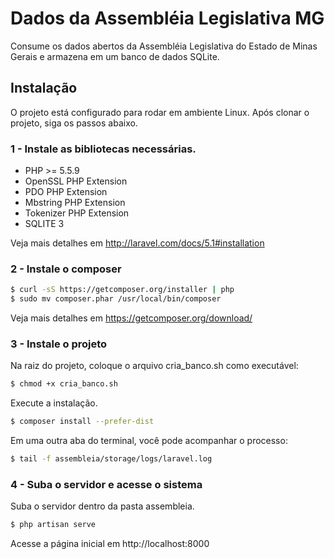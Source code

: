 # Dados da Assembléia Legislativa MG 

Consume os dados abertos da Assembléia Legislativa do Estado de Minas
Gerais e armazena em um banco de dados SQLite.

## Instalação

O projeto está configurado para rodar em ambiente Linux. Após clonar o projeto, siga os passos abaixo.

### 1 - Instale as bibliotecas necessárias. 

- PHP >= 5.5.9
- OpenSSL PHP Extension
- PDO PHP Extension
- Mbstring PHP Extension
- Tokenizer PHP Extension
- SQLITE 3

Veja mais detalhes em http://laravel.com/docs/5.1#installation

### 2 - Instale o composer

```sh
$ curl -sS https://getcomposer.org/installer | php
$ sudo mv composer.phar /usr/local/bin/composer
```
Veja mais detalhes em https://getcomposer.org/download/


### 3 - Instale o projeto

Na raiz do projeto, coloque o arquivo cria_banco.sh como executável:

```sh
$ chmod +x cria_banco.sh
```

Execute a instalação.

```sh
$ composer install --prefer-dist
```

Em uma outra aba do terminal, você pode acompanhar o processo:
```sh
$ tail -f assembleia/storage/logs/laravel.log
``` 

### 4 - Suba o servidor e acesse o sistema

Suba o servidor dentro da pasta assembleia.

```sh
$ php artisan serve
```
Acesse a página inicial em http://localhost:8000

